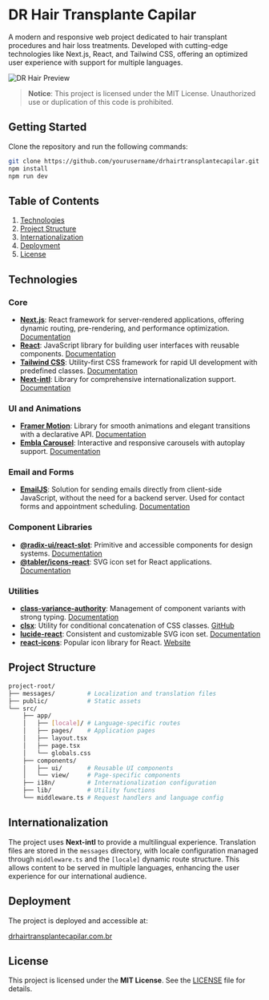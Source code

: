 # DR Hair Transplante Capilar

A modern and responsive web project dedicated to hair transplant procedures and hair loss treatments. Developed with cutting-edge technologies like Next.js, React, and Tailwind CSS, offering an optimized user experience with support for multiple languages.

![DR Hair Preview](https://imgix.cosmicjs.com/302068e0-f4d0-11ef-b3e3-d17f92c625e7-readme-pic.png)

> **Notice**: This project is licensed under the MIT License. Unauthorized use or duplication of this code is prohibited.

## Getting Started

Clone the repository and run the following commands:

```bash
git clone https://github.com/yourusername/drhairtransplantecapilar.git
npm install
npm run dev
```

## Table of Contents

1. [Technologies](#technologies)
2. [Project Structure](#project-structure)
3. [Internationalization](#internationalization)
4. [Deployment](#deployment)
5. [License](#license)

## Technologies

### Core

- **[Next.js](https://nextjs.org)**: React framework for server-rendered applications, offering dynamic routing, pre-rendering, and performance optimization. [Documentation](https://nextjs.org/docs)
- **[React](https://reactjs.org)**: JavaScript library for building user interfaces with reusable components. [Documentation](https://reactjs.org/docs)
- **[Tailwind CSS](https://tailwindcss.com)**: Utility-first CSS framework for rapid UI development with predefined classes. [Documentation](https://tailwindcss.com/docs)
- **[Next-intl](https://next-intl-docs.vercel.app/)**: Library for comprehensive internationalization support. [Documentation](https://next-intl-docs.vercel.app/docs)

### UI and Animations

- **[Framer Motion](https://www.framer.com/motion/)**: Library for smooth animations and elegant transitions with a declarative API. [Documentation](https://www.framer.com/motion/introduction/)
- **[Embla Carousel](https://www.embla-carousel.com)**: Interactive and responsive carousels with autoplay support. [Documentation](https://www.embla-carousel.com/get-started/)

### Email and Forms

- **[EmailJS](https://www.emailjs.com/)**: Solution for sending emails directly from client-side JavaScript, without the need for a backend server. Used for contact forms and appointment scheduling. [Documentation](https://www.emailjs.com/docs/)

### Component Libraries

- **[@radix-ui/react-slot](https://www.radix-ui.com)**: Primitive and accessible components for design systems. [Documentation](https://www.radix-ui.com/docs/primitives/overview/introduction)
- **[@tabler/icons-react](https://tabler-icons.io/)**: SVG icon set for React applications. [Documentation](https://github.com/tabler/tabler-icons)

### Utilities

- **[class-variance-authority](https://cva.style/docs)**: Management of component variants with strong typing. [Documentation](https://cva.style/docs)
- **[clsx](https://github.com/lukeed/clsx)**: Utility for conditional concatenation of CSS classes. [GitHub](https://github.com/lukeed/clsx)
- **[lucide-react](https://lucide.dev/)**: Consistent and customizable SVG icon set. [Documentation](https://lucide.dev/docs/lucide-react)
- **[react-icons](https://react-icons.github.io/react-icons/)**: Popular icon library for React. [Website](https://react-icons.github.io/react-icons/)

## Project Structure

```bash
project-root/
├── messages/         # Localization and translation files
├── public/           # Static assets
└── src/
    ├── app/
    │   ├── [locale]/ # Language-specific routes
    │   ├── pages/    # Application pages
    │   ├── layout.tsx
    │   ├── page.tsx
    │   └── globals.css
    ├── components/
    │   ├── ui/       # Reusable UI components
    │   └── view/     # Page-specific components
    ├── i18n/         # Internationalization configuration
    ├── lib/          # Utility functions
    └── middleware.ts # Request handlers and language config
```

## Internationalization

The project uses **Next-intl** to provide a multilingual experience. Translation files are stored in the `messages` directory, with locale configuration managed through `middleware.ts` and the `[locale]` dynamic route structure. This allows content to be served in multiple languages, enhancing the user experience for our international audience.

## Deployment

The project is deployed and accessible at:

[drhairtransplantecapilar.com.br](https://drhairtransplantecapilar.com.br)

## License

This project is licensed under the **MIT License**. See the [LICENSE](LICENSE) file for details.
